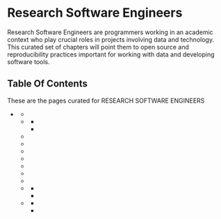 



# Research Software Engineers


Research Software Engineers are programmers working in an academic context who play crucial roles in projects involving data and technology. This curated set of chapters will point them to open source and reproducibility practices important for working with data and developing software tools.<h2>Table Of Contents</h2>

These are the pages curated for RESEARCH SOFTWARE ENGINEERS
- [](./reproducible-research/reproducible-research.md)
    - [](./reproducible-research/overview.md)
    - [](./reproducible-research/open.md)
        - [](./reproducible-research/open/open-data.md)
        - [](./reproducible-research/open/open-source.md)
    - [](./reproducible-research/vcs.md)
    - [](./reproducible-research/licensing.md)
    - [](./reproducible-research/renv.md)
    - [](./reproducible-research/code-quality.md)
    - [](./reproducible-research/testing.md)
    - [](./reproducible-research/reviewing.md)
    - [](./reproducible-research/ci.md)
    - [](./project-design/project-repo.md)
        - [](./project-design/project-repo/project-repo-advanced.md)
        - [](./communication/citable/citable-cite.md)
    - [](./collaboration/maintain-review.md)
        - [](./collaboration/research-infrastructure-roles/rse.md)
        - [](./collaboration/research-infrastructure-roles/rse-personal-story.md)
